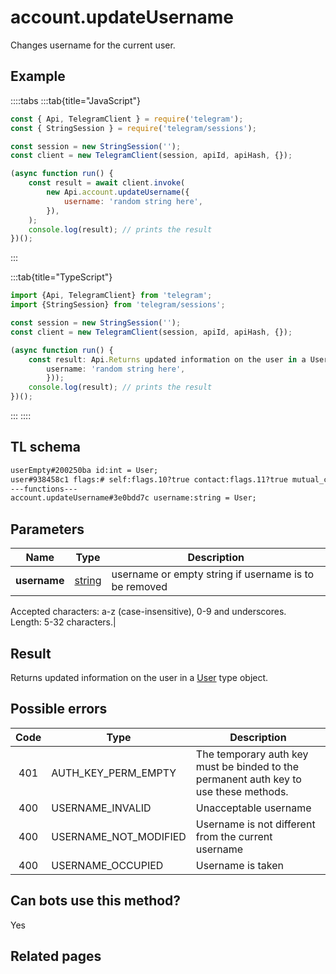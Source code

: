 # account.updateUsername

Changes username for the current user.

## Example

::::tabs
:::tab{title="JavaScript"}

```js
const { Api, TelegramClient } = require('telegram');
const { StringSession } = require('telegram/sessions');

const session = new StringSession('');
const client = new TelegramClient(session, apiId, apiHash, {});

(async function run() {
    const result = await client.invoke(
        new Api.account.updateUsername({
            username: 'random string here',
        }),
    );
    console.log(result); // prints the result
})();
```

:::

:::tab{title="TypeScript"}

```ts
import {Api, TelegramClient} from 'telegram';
import {StringSession} from 'telegram/sessions';

const session = new StringSession('');
const client = new TelegramClient(session, apiId, apiHash, {});

(async function run() {
    const result: Api.Returns updated information on the user in a User type object. = await client.invoke(new Api.account.updateUsername({
		username: 'random string here',
		}));
    console.log(result); // prints the result
})();

```

:::
::::

## TL schema

```txt
userEmpty#200250ba id:int = User;
user#938458c1 flags:# self:flags.10?true contact:flags.11?true mutual_contact:flags.12?true deleted:flags.13?true bot:flags.14?true bot_chat_history:flags.15?true bot_nochats:flags.16?true verified:flags.17?true restricted:flags.18?true min:flags.20?true bot_inline_geo:flags.21?true support:flags.23?true scam:flags.24?true apply_min_photo:flags.25?true id:int access_hash:flags.0?long first_name:flags.1?string last_name:flags.2?string username:flags.3?string phone:flags.4?string photo:flags.5?UserProfilePhoto status:flags.6?UserStatus bot_info_version:flags.14?int restriction_reason:flags.18?Vector<RestrictionReason> bot_inline_placeholder:flags.19?string lang_code:flags.22?string = User;
---functions---
account.updateUsername#3e0bdd7c username:string = User;
```

## Parameters

|     Name     | Type                                            | Description                                           |
| :----------: | ----------------------------------------------- | ----------------------------------------------------- |
| **username** | [string](https://core.telegram.org/type/string) | username or empty string if username is to be removed |

Accepted characters: a-z (case-insensitive), 0-9 and underscores.  
Length: 5-32 characters.|

## Result

Returns updated information on the user in a [User](https://core.telegram.org/type/User) type object.

## Possible errors

| Code | Type                  | Description                                                                           |
| :--: | --------------------- | ------------------------------------------------------------------------------------- |
| 401  | AUTH_KEY_PERM_EMPTY   | The temporary auth key must be binded to the permanent auth key to use these methods. |
| 400  | USERNAME_INVALID      | Unacceptable username                                                                 |
| 400  | USERNAME_NOT_MODIFIED | Username is not different from the current username                                   |
| 400  | USERNAME_OCCUPIED     | Username is taken                                                                     |

## Can bots use this method?

Yes

## Related pages
